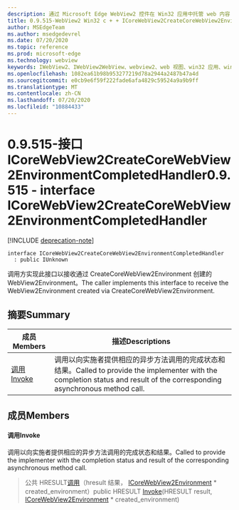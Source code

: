 ```yaml
---
description: 通过 Microsoft Edge WebView2 控件在 Win32 应用中托管 web 内容
title: 0.9.515-WebView2 Win32 c + + ICoreWebView2CreateCoreWebView2EnvironmentCompletedHandler
author: MSEdgeTeam
ms.author: msedgedevrel
ms.date: 07/20/2020
ms.topic: reference
ms.prod: microsoft-edge
ms.technology: webview
keywords: IWebView2、IWebView2WebView、webview2、web 视图、win32 应用、win32、edge、ICoreWebView2、ICoreWebView2Controller、浏览器控件、边缘 html
ms.openlocfilehash: 1082ea61b98b953277219d78a2944a2487b47a4d
ms.sourcegitcommit: e0cb9e6f59f222fade6afa4829c59524a9a9b9ff
ms.translationtype: MT
ms.contentlocale: zh-CN
ms.lasthandoff: 07/20/2020
ms.locfileid: "10884433"
---
```

# <span data-ttu-id="bcdb5-104">0.9.515-接口 ICoreWebView2CreateCoreWebView2EnvironmentCompletedHandler</span><span class="sxs-lookup"><span data-stu-id="bcdb5-104">0.9.515 - interface ICoreWebView2CreateCoreWebView2EnvironmentCompletedHandler</span></span> 

[!INCLUDE [deprecation-note](../../includes/deprecation-note.md)]

```
interface ICoreWebView2CreateCoreWebView2EnvironmentCompletedHandler
  : public IUnknown
```

<span data-ttu-id="bcdb5-105">调用方实现此接口以接收通过 CreateCoreWebView2Environment 创建的 WebView2Environment。</span><span class="sxs-lookup"><span data-stu-id="bcdb5-105">The caller implements this interface to receive the WebView2Environment created via CreateCoreWebView2Environment.</span></span>

## <span data-ttu-id="bcdb5-106">摘要</span><span class="sxs-lookup"><span data-stu-id="bcdb5-106">Summary</span></span>

 <span data-ttu-id="bcdb5-107">成员</span><span class="sxs-lookup"><span data-stu-id="bcdb5-107">Members</span></span>                        | <span data-ttu-id="bcdb5-108">描述</span><span class="sxs-lookup"><span data-stu-id="bcdb5-108">Descriptions</span></span>
--------------------------------|---------------------------------------------
[<span data-ttu-id="bcdb5-109">调用</span><span class="sxs-lookup"><span data-stu-id="bcdb5-109">Invoke</span></span>](#invoke) | <span data-ttu-id="bcdb5-110">调用以向实施者提供相应的异步方法调用的完成状态和结果。</span><span class="sxs-lookup"><span data-stu-id="bcdb5-110">Called to provide the implementer with the completion status and result of the corresponding asynchronous method call.</span></span>

## <span data-ttu-id="bcdb5-111">成员</span><span class="sxs-lookup"><span data-stu-id="bcdb5-111">Members</span></span>

#### <span data-ttu-id="bcdb5-112">调用</span><span class="sxs-lookup"><span data-stu-id="bcdb5-112">Invoke</span></span> 

<span data-ttu-id="bcdb5-113">调用以向实施者提供相应的异步方法调用的完成状态和结果。</span><span class="sxs-lookup"><span data-stu-id="bcdb5-113">Called to provide the implementer with the completion status and result of the corresponding asynchronous method call.</span></span>

> <span data-ttu-id="bcdb5-114">公共 HRESULT[调用](#invoke)（hresult 结果， [ICoreWebView2Environment](icorewebview2environment.md) \* created_environment）</span><span class="sxs-lookup"><span data-stu-id="bcdb5-114">public HRESULT [Invoke](#invoke)(HRESULT result, [ICoreWebView2Environment](icorewebview2environment.md) \* created_environment)</span></span>

